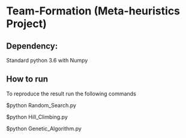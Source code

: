 # Team-Formation (Meta-heuristics Project)

## Dependency:
Standard python 3.6 with Numpy

## How to run
To reproduce the result run the following commands

$python Random_Search.py

$python Hill_Climbing.py

$python Genetic_Algorithm.py
